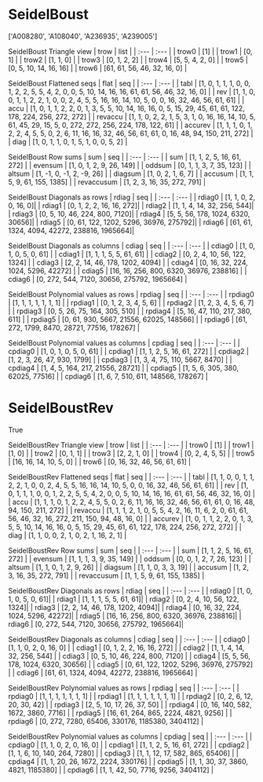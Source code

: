 # SeidelBoust
['A008280', 'A108040', 'A236935', 'A239005']

SeidelBoust Triangle view
| trow  |  list  |
| :---  |  :---  |
| trow0 | [1] |
| trow1 | [0, 1] |
| trow2 | [1, 1, 0] |
| trow3 | [0, 1, 2, 2] |
| trow4 | [5, 5, 4, 2, 0] |
| trow5 | [0, 5, 10, 14, 16, 16] |
| trow6 | [61, 61, 56, 46, 32, 16, 0] |

SeidelBoust Flattened seqs
| flat      |   seq  |
| :---      |  :---  |
| tabl     | [1, 0, 1, 1, 1, 0, 0, 1, 2, 2, 5, 5, 4, 2, 0, 0, 5, 10, 14, 16, 16, 61, 61, 56, 46, 32, 16, 0] |
| rev      | [1, 1, 0, 0, 1, 1, 2, 2, 1, 0, 0, 2, 4, 5, 5, 16, 16, 14, 10, 5, 0, 0, 16, 32, 46, 56, 61, 61] |
| accu     | [1, 0, 1, 1, 2, 2, 0, 1, 3, 5, 5, 10, 14, 16, 16, 0, 5, 15, 29, 45, 61, 61, 122, 178, 224, 256, 272, 272] |
| revaccu  | [1, 1, 0, 2, 2, 1, 5, 3, 1, 0, 16, 16, 14, 10, 5, 61, 45, 29, 15, 5, 0, 272, 272, 256, 224, 178, 122, 61] |
| accurev  | [1, 1, 1, 0, 1, 2, 2, 4, 5, 5, 0, 2, 6, 11, 16, 16, 32, 46, 56, 61, 61, 0, 16, 48, 94, 150, 211, 272] |
| diag     | [1, 0, 1, 1, 0, 1, 5, 1, 0, 0, 5, 2] |

SeidelBoust Row sums
| sum        |   seq  |
| :---       |  :---  |
| sum       | [1, 1, 2, 5, 16, 61, 272] |
| evensum   | [1, 0, 1, 2, 9, 26, 149] |
| oddsum    | [0, 1, 1, 3, 7, 35, 123] |
| altsum    | [1, -1, 0, -1, 2, -9, 26] |
| diagsum   | [1, 0, 2, 1, 6, 7] |
| accusum   | [1, 1, 5, 9, 61, 155, 1385] |
| revaccusum | [1, 2, 3, 16, 35, 272, 791] |

SeidelBoust Diagonals as rows
| rdiag  |   seq  |
| :---   |  :---  |
| rdiag0 | [1, 1, 0, 2, 0, 16, 0]|
| rdiag1 | [0, 1, 2, 2, 16, 16, 272]|
| rdiag2 | [1, 1, 4, 14, 32, 256, 544]|
| rdiag3 | [0, 5, 10, 46, 224, 800, 7120]|
| rdiag4 | [5, 5, 56, 178, 1024, 6320, 30656]|
| rdiag5 | [0, 61, 122, 1202, 5296, 36976, 275792]|
| rdiag6 | [61, 61, 1324, 4094, 42272, 238816, 1965664]|

SeidelBoust Diagonals as columns
| cdiag  |   seq  |
| :---   |  :---  |
| cdiag0 | [1, 0, 1, 0, 5, 0, 61] |
| cdiag1 | [1, 1, 1, 5, 5, 61, 61] |
| cdiag2 | [0, 2, 4, 10, 56, 122, 1324] |
| cdiag3 | [2, 2, 14, 46, 178, 1202, 4094] |
| cdiag4 | [0, 16, 32, 224, 1024, 5296, 42272] |
| cdiag5 | [16, 16, 256, 800, 6320, 36976, 238816] |
| cdiag6 | [0, 272, 544, 7120, 30656, 275792, 1965664] |

SeidelBoust Polynomial values as rows
| rpdiag  |   seq  |
| :---    |  :---  |
| rpdiag0 | [1, 1, 1, 1, 1, 1, 1] |
| rpdiag1 | [0, 1, 2, 3, 4, 5, 6] |
| rpdiag2 | [1, 2, 3, 4, 5, 6, 7] |
| rpdiag3 | [0, 5, 26, 75, 164, 305, 510] |
| rpdiag4 | [5, 16, 47, 110, 217, 380, 611] |
| rpdiag5 | [0, 61, 930, 5667, 21556, 62025, 148566] |
| rpdiag6 | [61, 272, 1799, 8470, 28721, 77516, 178267] |

SeidelBoust Polynomial values as columns
| cpdiag  |   seq  |
| :---    |  :---  |
| cpdiag0 | [1, 0, 1, 0, 5, 0, 61] |
| cpdiag1 | [1, 1, 2, 5, 16, 61, 272] |
| cpdiag2 | [1, 2, 3, 26, 47, 930, 1799] |
| cpdiag3 | [1, 3, 4, 75, 110, 5667, 8470] |
| cpdiag4 | [1, 4, 5, 164, 217, 21556, 28721] |
| cpdiag5 | [1, 5, 6, 305, 380, 62025, 77516] |
| cpdiag6 | [1, 6, 7, 510, 611, 148566, 178267] |

# SeidelBoustRev
True

SeidelBoustRev Triangle view
| trow  |  list  |
| :---  |  :---  |
| trow0 | [1] |
| trow1 | [1, 0] |
| trow2 | [0, 1, 1] |
| trow3 | [2, 2, 1, 0] |
| trow4 | [0, 2, 4, 5, 5] |
| trow5 | [16, 16, 14, 10, 5, 0] |
| trow6 | [0, 16, 32, 46, 56, 61, 61] |

SeidelBoustRev Flattened seqs
| flat      |   seq  |
| :---      |  :---  |
| tabl     | [1, 1, 0, 0, 1, 1, 2, 2, 1, 0, 0, 2, 4, 5, 5, 16, 16, 14, 10, 5, 0, 0, 16, 32, 46, 56, 61, 61] |
| rev      | [1, 0, 1, 1, 1, 0, 0, 1, 2, 2, 5, 5, 4, 2, 0, 0, 5, 10, 14, 16, 16, 61, 61, 56, 46, 32, 16, 0] |
| accu     | [1, 1, 1, 0, 1, 2, 2, 4, 5, 5, 0, 2, 6, 11, 16, 16, 32, 46, 56, 61, 61, 0, 16, 48, 94, 150, 211, 272] |
| revaccu  | [1, 1, 1, 2, 1, 0, 5, 5, 4, 2, 16, 11, 6, 2, 0, 61, 61, 56, 46, 32, 16, 272, 211, 150, 94, 48, 16, 0] |
| accurev  | [1, 0, 1, 1, 2, 2, 0, 1, 3, 5, 5, 10, 14, 16, 16, 0, 5, 15, 29, 45, 61, 61, 122, 178, 224, 256, 272, 272] |
| diag     | [1, 1, 0, 0, 2, 1, 0, 2, 1, 16, 2, 1] |

SeidelBoustRev Row sums
| sum        |   seq  |
| :---       |  :---  |
| sum       | [1, 1, 2, 5, 16, 61, 272] |
| evensum   | [1, 1, 1, 3, 9, 35, 149] |
| oddsum    | [0, 0, 1, 2, 7, 26, 123] |
| altsum    | [1, 1, 0, 1, 2, 9, 26] |
| diagsum   | [1, 1, 0, 3, 3, 19] |
| accusum   | [1, 2, 3, 16, 35, 272, 791] |
| revaccusum | [1, 1, 5, 9, 61, 155, 1385] |

SeidelBoustRev Diagonals as rows
| rdiag  |   seq  |
| :---   |  :---  |
| rdiag0 | [1, 0, 1, 0, 5, 0, 61]|
| rdiag1 | [1, 1, 1, 5, 5, 61, 61]|
| rdiag2 | [0, 2, 4, 10, 56, 122, 1324]|
| rdiag3 | [2, 2, 14, 46, 178, 1202, 4094]|
| rdiag4 | [0, 16, 32, 224, 1024, 5296, 42272]|
| rdiag5 | [16, 16, 256, 800, 6320, 36976, 238816]|
| rdiag6 | [0, 272, 544, 7120, 30656, 275792, 1965664]|

SeidelBoustRev Diagonals as columns
| cdiag  |   seq  |
| :---   |  :---  |
| cdiag0 | [1, 1, 0, 2, 0, 16, 0] |
| cdiag1 | [0, 1, 2, 2, 16, 16, 272] |
| cdiag2 | [1, 1, 4, 14, 32, 256, 544] |
| cdiag3 | [0, 5, 10, 46, 224, 800, 7120] |
| cdiag4 | [5, 5, 56, 178, 1024, 6320, 30656] |
| cdiag5 | [0, 61, 122, 1202, 5296, 36976, 275792] |
| cdiag6 | [61, 61, 1324, 4094, 42272, 238816, 1965664] |

SeidelBoustRev Polynomial values as rows
| rpdiag  |   seq  |
| :---    |  :---  |
| rpdiag0 | [1, 1, 1, 1, 1, 1, 1] |
| rpdiag1 | [1, 1, 1, 1, 1, 1, 1] |
| rpdiag2 | [0, 2, 6, 12, 20, 30, 42] |
| rpdiag3 | [2, 5, 10, 17, 26, 37, 50] |
| rpdiag4 | [0, 16, 140, 582, 1672, 3860, 7716] |
| rpdiag5 | [16, 61, 264, 865, 2224, 4821, 9256] |
| rpdiag6 | [0, 272, 7280, 65406, 330176, 1185380, 3404112] |

SeidelBoustRev Polynomial values as columns
| cpdiag  |   seq  |
| :---    |  :---  |
| cpdiag0 | [1, 1, 0, 2, 0, 16, 0] |
| cpdiag1 | [1, 1, 2, 5, 16, 61, 272] |
| cpdiag2 | [1, 1, 6, 10, 140, 264, 7280] |
| cpdiag3 | [1, 1, 12, 17, 582, 865, 65406] |
| cpdiag4 | [1, 1, 20, 26, 1672, 2224, 330176] |
| cpdiag5 | [1, 1, 30, 37, 3860, 4821, 1185380] |
| cpdiag6 | [1, 1, 42, 50, 7716, 9256, 3404112] |

